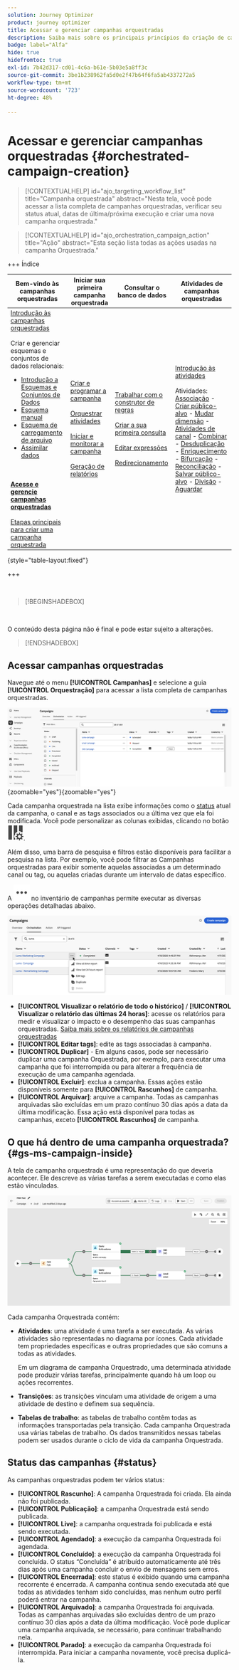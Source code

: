 ```yaml
---
solution: Journey Optimizer
product: journey optimizer
title: Acessar e gerenciar campanhas orquestradas
description: Saiba mais sobre os principais princípios da criação de campanhas orquestradas com o Adobe Journey Optimizer
badge: label="Alfa"
hide: true
hidefromtoc: true
exl-id: 7b42d317-cd01-4c6a-b61e-5b03e5a8ff3c
source-git-commit: 3be1b238962fa5d0e2f47b64f6fa5ab4337272a5
workflow-type: tm+mt
source-wordcount: '723'
ht-degree: 48%

---
```


# Acessar e gerenciar campanhas orquestradas {#orchestrated-campaign-creation}

>[!CONTEXTUALHELP]
>id="ajo_targeting_workflow_list"
>title="Campanha orquestrada"
>abstract="Nesta tela, você pode acessar a lista completa de campanhas orquestradas, verificar seu status atual, datas de última/próxima execução e criar uma nova campanha orquestrada."

>[!CONTEXTUALHELP]
>id="ajo_orchestration_campaign_action"
>title="Ação"
>abstract="Esta seção lista todas as ações usadas na campanha Orquestrada."

+++ Índice 

| Bem-vindo às campanhas orquestradas | Iniciar sua primeira campanha orquestrada | Consultar o banco de dados | Atividades de campanhas orquestradas |
|---|---|---|---|
| [Introdução às campanhas orquestradas](gs-orchestrated-campaigns.md)<br/><br/>Criar e gerenciar esquemas e conjuntos de dados relacionais:</br> <ul><li>[Introdução a Esquemas e Conjuntos de Dados](gs-schemas.md)</li><li>[Esquema manual](manual-schema.md)</li><li>[Esquema de carregamento de arquivo](file-upload-schema.md)</li><li>[Assimilar dados](ingest-data.md)</li></ul><br/><br/><b>[Acesse e gerencie campanhas orquestradas](access-manage-orchestrated-campaigns.md)</b><br/><br/>[Etapas principais para criar uma campanha orquestrada](gs-campaign-creation.md) | [Criar e programar a campanha](create-orchestrated-campaign.md)<br/><br/>[Orquestrar atividades](orchestrate-activities.md)<br/><br/>[Iniciar e monitorar a campanha](start-monitor-campaigns.md)<br/><br/>[Geração de relatórios](reporting-campaigns.md) | [Trabalhar com o construtor de regras](orchestrated-rule-builder.md)<br/><br/>[Criar a sua primeira consulta](build-query.md)<br/><br/>[Editar expressões](edit-expressions.md)<br/><br/>[Redirecionamento](retarget.md) | [Introdução às atividades](activities/about-activities.md)<br/><br/>Atividades:<br/>[Associação](activities/and-join.md) - [Criar público-alvo](activities/build-audience.md) - [Mudar dimensão](activities/change-dimension.md) - [Atividades de canal](activities/channels.md) - [Combinar](activities/combine.md) - [Desduplicação](activities/deduplication.md) - [Enriquecimento](activities/enrichment.md) - [Bifurcação](activities/fork.md) - [Reconciliação](activities/reconciliation.md) - [Salvar público-alvo](activities/save-audience.md) - [Divisão](activities/split.md) - [Aguardar](activities/wait.md) |

{style="table-layout:fixed"}

+++

<br/>

>[!BEGINSHADEBOX]

</br>

O conteúdo desta página não é final e pode estar sujeito a alterações.

>[!ENDSHADEBOX]

## Acessar campanhas orquestradas

Navegue até o menu **[!UICONTROL Campanhas]** e selecione a guia **[!UICONTROL Orquestração]** para acessar a lista completa de campanhas orquestradas.

![imagem mostrando o inventário de campanhas orquestradas](assets/inventory.png){zoomable="yes"}{zoomable="yes"}

Cada campanha orquestrada na lista exibe informações como o [status](#status) atual da campanha, o canal e as tags associados ou a última vez que ela foi modificada. Você pode personalizar as colunas exibidas, clicando no botão ![Configurar layout](assets/do-not-localize/inventory-configure-layout.svg).

Além disso, uma barra de pesquisa e filtros estão disponíveis para facilitar a pesquisa na lista. Por exemplo, você pode filtrar as Campanhas orquestradas para exibir somente aquelas associadas a um determinado canal ou tag, ou aquelas criadas durante um intervalo de datas específico.

A ![imagem que mostra o botão “Mais ações”](assets/do-not-localize/rule-builder-icon-more.svg) no inventário de campanhas permite executar as diversas operações detalhadas abaixo.

![imagem do inventário de campanhas](assets/inventory-actions.png)

* **[!UICONTROL Visualizar o relatório de todo o histórico]** / **[!UICONTROL Visualizar o relatório das últimas 24 horas]**: acesse os relatórios para medir e visualizar o impacto e o desempenho das suas campanhas orquestradas. [Saiba mais sobre os relatórios de campanhas orquestradas](../orchestrated/reporting-campaigns.md)
* **[!UICONTROL Editar tags]**: edite as tags associadas à campanha.
* **[!UICONTROL Duplicar]** - Em alguns casos, pode ser necessário duplicar uma campanha Orquestrada, por exemplo, para executar uma campanha que foi interrompida ou para alterar a frequência de execução de uma campanha agendada.
* **[!UICONTROL Excluir]**: exclua a campanha. Essas ações estão disponíveis somente para **[!UICONTROL Rascunhos]** de campanha.
* **[!UICONTROL Arquivar]**: arquive a campanha. Todas as campanhas arquivadas são excluídas em um prazo contínuo 30 dias após a data da última modificação. Essa ação está disponível para todas as campanhas, exceto **[!UICONTROL Rascunhos]** de campanha.

## O que há dentro de uma campanha orquestrada? {#gs-ms-campaign-inside}

A tela de campanha orquestrada é uma representação do que deveria acontecer. Ele descreve as várias tarefas a serem executadas e como elas estão vinculadas.

![imagem mostrando uma tela de campanha orquestrada](assets/canvas-example.png)

Cada campanha Orquestrada contém:

* **Atividades**: uma atividade é uma tarefa a ser executada. As várias atividades são representadas no diagrama por ícones. Cada atividade tem propriedades específicas e outras propriedades que são comuns a todas as atividades.

  Em um diagrama de campanha Orquestrado, uma determinada atividade pode produzir várias tarefas, principalmente quando há um loop ou ações recorrentes.

* **Transições**: as transições vinculam uma atividade de origem a uma atividade de destino e definem sua sequência.

* **Tabelas de trabalho**: as tabelas de trabalho contêm todas as informações transportadas pela transição. Cada campanha Orquestrada usa várias tabelas de trabalho. Os dados transmitidos nessas tabelas podem ser usados durante o ciclo de vida da campanha Orquestrada.

## Status das campanhas {#status}

As campanhas orquestradas podem ter vários status:

* **[!UICONTROL Rascunho]**: A campanha Orquestrada foi criada. Ela ainda não foi publicada.
* **[!UICONTROL Publicação]**: a campanha Orquestrada está sendo publicada.
* **[!UICONTROL Live]**: a campanha orquestrada foi publicada e está sendo executada.
* **[!UICONTROL Agendado]**: a execução da campanha Orquestrada foi agendada.
* **[!UICONTROL Concluído]**: a execução da campanha Orquestrada foi concluída. O status “Concluída” é atribuído automaticamente até três dias após uma campanha concluir o envio de mensagens sem erros.
* **[!UICONTROL Encerrada]**: este status é exibido quando uma campanha recorrente é encerrada. A campanha continua sendo executada até que todas as atividades tenham sido concluídas, mas nenhum outro perfil poderá entrar na campanha.
* **[!UICONTROL Arquivado]**: a campanha Orquestrada foi arquivada. Todas as campanhas arquivadas são excluídas dentro de um prazo contínuo 30 dias após a data da última modificação. Você pode duplicar uma campanha arquivada, se necessário, para continuar trabalhando nela.
* **[!UICONTROL Parado]**: a execução da campanha Orquestrada foi interrompida. Para iniciar a campanha novamente, você precisa duplicá-la.
